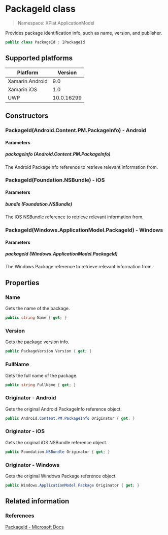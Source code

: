 # PackageId class

> Namespace: XPlat.ApplicationModel

Provides package identification info, such as name, version, and publisher.

```csharp
public class PackageId : IPackageId
```

## Supported platforms

| Platform | Version |
| --- | --- |
| Xamarin.Android | 9.0 |
| Xamarin.iOS  | 1.0 |
| UWP | 10.0.16299 | 

## Constructors

### PackageId(Android.Content.PM.PackageInfo) - Android

#### Parameters
##### packageInfo (Android.Content.PM.PackageInfo)
The Android PackageInfo reference to retrieve relevant information from.

### PackageId(Foundation.NSBundle) - iOS

#### Parameters
##### bundle (Foundation.NSBundle)
The iOS NSBundle reference to retrieve relevant information from.

### PackageId(Windows.ApplicationModel.PackageId) - Windows

#### Parameters
##### packageId (Windows.ApplicationModel.PackageId)
The Windows Package reference to retrieve relevant information from.

## Properties

### Name

Gets the name of the package.

```csharp
public string Name { get; }
```

### Version

Gets the package version info.

```csharp
public PackageVersion Version { get; }
```

### FullName

Gets the full name of the package.

```csharp
public string FullName { get; }
```

### Originator - Android

Gets the original Android PackageInfo reference object.

```csharp
public Android.Content.PM.PackageInfo Originator { get; }
```

### Originator - iOS

Gets the original iOS NSBundle reference object.

```csharp
public Foundation.NSBundle Originator { get; }
```

### Originator - Windows

Gets the original Windows Package reference object.

```csharp
public Windows.ApplicationModel.Package Originator { get; }
```

## Related information

### References

[PackageId - Microsoft Docs](https://docs.microsoft.com/en-us/uwp/api/windows.applicationmodel.packageid)